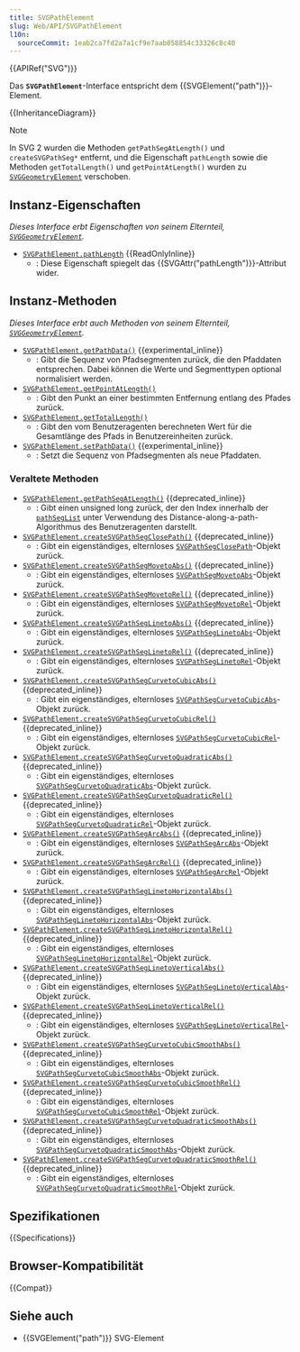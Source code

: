 ```yaml
---
title: SVGPathElement
slug: Web/API/SVGPathElement
l10n:
  sourceCommit: 1eab2ca7fd2a7a1cf9e7aab058854c33326c8c40
---
```


{{APIRef("SVG")}}

Das **`SVGPathElement`**-Interface entspricht dem {{SVGElement("path")}}-Element.

{{InheritanceDiagram}}

> [!NOTE]
> In SVG 2 wurden die Methoden `getPathSegAtLength()` und `createSVGPathSeg*` entfernt, und die Eigenschaft `pathLength` sowie die Methoden `getTotalLength()` und `getPointAtLength()` wurden zu [`SVGGeometryElement`](/de/docs/Web/API/SVGGeometryElement) verschoben.

## Instanz-Eigenschaften

_Dieses Interface erbt Eigenschaften von seinem Elternteil, [`SVGGeometryElement`](/de/docs/Web/API/SVGGeometryElement)._

- [`SVGPathElement.pathLength`](/de/docs/Web/API/SVGPathElement/pathLength) {{ReadOnlyInline}}
  - : Diese Eigenschaft spiegelt das {{SVGAttr("pathLength")}}-Attribut wider.

## Instanz-Methoden

_Dieses Interface erbt auch Methoden von seinem Elternteil, [`SVGGeometryElement`](/de/docs/Web/API/SVGGeometryElement)._

- [`SVGPathElement.getPathData()`](/de/docs/Web/API/SVGPathElement/getPathData) {{experimental_inline}}
  - : Gibt die Sequenz von Pfadsegmenten zurück, die den Pfaddaten entsprechen. Dabei können die Werte und Segmenttypen optional normalisiert werden.
- [`SVGPathElement.getPointAtLength()`](/de/docs/Web/API/SVGPathElement/getPointAtLength)
  - : Gibt den Punkt an einer bestimmten Entfernung entlang des Pfades zurück.
- [`SVGPathElement.getTotalLength()`](/de/docs/Web/API/SVGPathElement/getTotalLength)
  - : Gibt den vom Benutzeragenten berechneten Wert für die Gesamtlänge des Pfads in Benutzereinheiten zurück.
- [`SVGPathElement.setPathData()`](/de/docs/Web/API/SVGPathElement/setPathData) {{experimental_inline}}
  - : Setzt die Sequenz von Pfadsegmenten als neue Pfaddaten.

### Veraltete Methoden

- [`SVGPathElement.getPathSegAtLength()`](/de/docs/Web/API/SVGPathElement/getPathSegAtLength) {{deprecated_inline}}
  - : Gibt einen unsigned long zurück, der den Index innerhalb der [`pathSegList`](/de/docs/Web/API/SVGAnimatedPathData/pathSegList) unter Verwendung des Distance-along-a-path-Algorithmus des Benutzeragenten darstellt.
- [`SVGPathElement.createSVGPathSegClosePath()`](/de/docs/Web/API/SVGPathElement/createSVGPathSegClosePath) {{deprecated_inline}}
  - : Gibt ein eigenständiges, elternloses [`SVGPathSegClosePath`](/de/docs/Web/API/SVGPathSegClosePath)-Objekt zurück.
- [`SVGPathElement.createSVGPathSegMovetoAbs()`](/de/docs/Web/API/SVGPathElement/createSVGPathSegMovetoAbs) {{deprecated_inline}}
  - : Gibt ein eigenständiges, elternloses [`SVGPathSegMovetoAbs`](/de/docs/Web/API/SVGPathSegMovetoAbs)-Objekt zurück.
- [`SVGPathElement.createSVGPathSegMovetoRel()`](/de/docs/Web/API/SVGPathElement/createSVGPathSegMovetoRel) {{deprecated_inline}}
  - : Gibt ein eigenständiges, elternloses [`SVGPathSegMovetoRel`](/de/docs/Web/API/SVGPathSegMovetoRel)-Objekt zurück.
- [`SVGPathElement.createSVGPathSegLinetoAbs()`](/de/docs/Web/API/SVGPathElement/createSVGPathSegLinetoAbs) {{deprecated_inline}}
  - : Gibt ein eigenständiges, elternloses [`SVGPathSegLinetoAbs`](/de/docs/Web/API/SVGPathSegLinetoAbs)-Objekt zurück.
- [`SVGPathElement.createSVGPathSegLinetoRel()`](/de/docs/Web/API/SVGPathElement/createSVGPathSegLinetoRel) {{deprecated_inline}}
  - : Gibt ein eigenständiges, elternloses [`SVGPathSegLinetoRel`](/de/docs/Web/API/SVGPathSegLinetoRel)-Objekt zurück.
- [`SVGPathElement.createSVGPathSegCurvetoCubicAbs()`](/de/docs/Web/API/SVGPathElement/createSVGPathSegCurvetoCubicAbs) {{deprecated_inline}}
  - : Gibt ein eigenständiges, elternloses [`SVGPathSegCurvetoCubicAbs`](/de/docs/Web/API/SVGPathSegCurvetoCubicAbs)-Objekt zurück.
- [`SVGPathElement.createSVGPathSegCurvetoCubicRel()`](/de/docs/Web/API/SVGPathElement/createSVGPathSegCurvetoCubicRel) {{deprecated_inline}}
  - : Gibt ein eigenständiges, elternloses [`SVGPathSegCurvetoCubicRel`](/de/docs/Web/API/SVGPathSegCurvetoCubicRel)-Objekt zurück.
- [`SVGPathElement.createSVGPathSegCurvetoQuadraticAbs()`](/de/docs/Web/API/SVGPathElement/createSVGPathSegCurvetoQuadraticAbs) {{deprecated_inline}}
  - : Gibt ein eigenständiges, elternloses [`SVGPathSegCurvetoQuadraticAbs`](/de/docs/Web/API/SVGPathSegCurvetoQuadraticAbs)-Objekt zurück.
- [`SVGPathElement.createSVGPathSegCurvetoQuadraticRel()`](/de/docs/Web/API/SVGPathElement/createSVGPathSegCurvetoQuadraticRel) {{deprecated_inline}}
  - : Gibt ein eigenständiges, elternloses [`SVGPathSegCurvetoQuadraticRel`](/de/docs/Web/API/SVGPathSegCurvetoQuadraticRel)-Objekt zurück.
- [`SVGPathElement.createSVGPathSegArcAbs()`](/de/docs/Web/API/SVGPathElement/createSVGPathSegArcAbs) {{deprecated_inline}}
  - : Gibt ein eigenständiges, elternloses [`SVGPathSegArcAbs`](/de/docs/Web/API/SVGPathSegArcAbs)-Objekt zurück.
- [`SVGPathElement.createSVGPathSegArcRel()`](/de/docs/Web/API/SVGPathElement/createSVGPathSegArcRel) {{deprecated_inline}}
  - : Gibt ein eigenständiges, elternloses [`SVGPathSegArcRel`](/de/docs/Web/API/SVGPathSegArcRel)-Objekt zurück.
- [`SVGPathElement.createSVGPathSegLinetoHorizontalAbs()`](/de/docs/Web/API/SVGPathElement/createSVGPathSegLinetoHorizontalAbs) {{deprecated_inline}}
  - : Gibt ein eigenständiges, elternloses [`SVGPathSegLinetoHorizontalAbs`](/de/docs/Web/API/SVGPathSegLinetoHorizontalAbs)-Objekt zurück.
- [`SVGPathElement.createSVGPathSegLinetoHorizontalRel()`](/de/docs/Web/API/SVGPathElement/createSVGPathSegLinetoHorizontalRel) {{deprecated_inline}}
  - : Gibt ein eigenständiges, elternloses [`SVGPathSegLinetoHorizontalRel`](/de/docs/Web/API/SVGPathSegLinetoHorizontalRel)-Objekt zurück.
- [`SVGPathElement.createSVGPathSegLinetoVerticalAbs()`](/de/docs/Web/API/SVGPathElement/createSVGPathSegLinetoVerticalAbs) {{deprecated_inline}}
  - : Gibt ein eigenständiges, elternloses [`SVGPathSegLinetoVerticalAbs`](/de/docs/Web/API/SVGPathSegLinetoVerticalAbs)-Objekt zurück.
- [`SVGPathElement.createSVGPathSegLinetoVerticalRel()`](/de/docs/Web/API/SVGPathElement/createSVGPathSegLinetoVerticalRel) {{deprecated_inline}}
  - : Gibt ein eigenständiges, elternloses [`SVGPathSegLinetoVerticalRel`](/de/docs/Web/API/SVGPathSegLinetoVerticalRel)-Objekt zurück.
- [`SVGPathElement.createSVGPathSegCurvetoCubicSmoothAbs()`](/de/docs/Web/API/SVGPathElement/createSVGPathSegCurvetoCubicSmoothAbs) {{deprecated_inline}}
  - : Gibt ein eigenständiges, elternloses [`SVGPathSegCurvetoCubicSmoothAbs`](/de/docs/Web/API/SVGPathSegCurvetoCubicSmoothAbs)-Objekt zurück.
- [`SVGPathElement.createSVGPathSegCurvetoCubicSmoothRel()`](/de/docs/Web/API/SVGPathElement/createSVGPathSegCurvetoCubicSmoothRel) {{deprecated_inline}}
  - : Gibt ein eigenständiges, elternloses [`SVGPathSegCurvetoCubicSmoothRel`](/de/docs/Web/API/SVGPathSegCurvetoCubicSmoothRel)-Objekt zurück.
- [`SVGPathElement.createSVGPathSegCurvetoQuadraticSmoothAbs()`](/de/docs/Web/API/SVGPathElement/createSVGPathSegCurvetoQuadraticSmoothAbs) {{deprecated_inline}}
  - : Gibt ein eigenständiges, elternloses [`SVGPathSegCurvetoQuadraticSmoothAbs`](/de/docs/Web/API/SVGPathSegCurvetoQuadraticSmoothAbs)-Objekt zurück.
- [`SVGPathElement.createSVGPathSegCurvetoQuadraticSmoothRel()`](/de/docs/Web/API/SVGPathElement/createSVGPathSegCurvetoQuadraticSmoothRel) {{deprecated_inline}}
  - : Gibt ein eigenständiges, elternloses [`SVGPathSegCurvetoQuadraticSmoothRel`](/de/docs/Web/API/SVGPathSegCurvetoQuadraticSmoothRel)-Objekt zurück.

## Spezifikationen

{{Specifications}}

## Browser-Kompatibilität

{{Compat}}

## Siehe auch

- {{SVGElement("path")}} SVG-Element
